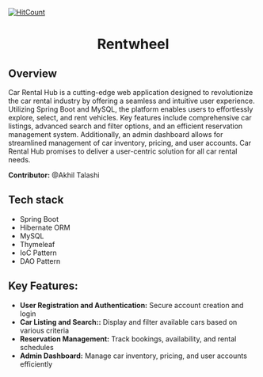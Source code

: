 [![HitCount](https://hits.dwyl.com/akhiltalashi1995/Rentwheel.svg?style=flat-square)](http://hits.dwyl.com/akhiltalashi1995/Rentwheel)
<H1 align="center">Rentwheel</H1>

## Overview
Car Rental Hub is a cutting-edge web application designed to revolutionize the car rental industry by offering a seamless and intuitive user experience. Utilizing Spring Boot and MySQL, the platform enables users to effortlessly explore, select, and rent vehicles. Key features include comprehensive car listings, advanced search and filter options, and an efficient reservation management system. Additionally, an admin dashboard allows for streamlined management of car inventory, pricing, and user accounts. Car Rental Hub promises to deliver a user-centric solution for all car rental needs.

**Contributor:** @Akhil Talashi

## Tech stack

 - Spring Boot
 - Hibernate ORM
 - MySQL
 - Thymeleaf
 - IoC Pattern
 - DAO Pattern


## Key Features:

- **User Registration and Authentication:** Secure account creation and login
- **Car Listing and Search::** Display and filter available cars based on various criteria
- **Reservation Management:**  Track bookings, availability, and rental schedules
- **Admin Dashboard:** Manage car inventory, pricing, and user accounts efficiently
